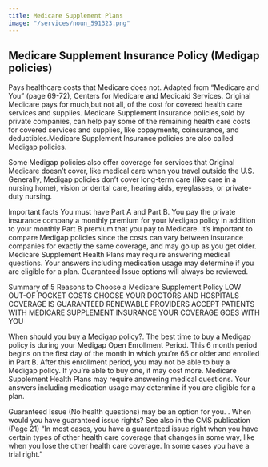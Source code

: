 ```yaml
---
title: Medicare Supplement Plans
image: "/services/noun_591323.png"
---
```


## Medicare Supplement Insurance Policy (Medigap policies)

Pays healthcare costs that Medicare does not.
Adapted from “Medicare and You” (page 69-72), Centers for Medicare and Medicaid Services. 
Original Medicare pays for much,but not all, of the cost for covered health care services and supplies. Medicare Supplement Insurance policies,sold by private companies, can help pay some of the remaining health care costs for covered services and supplies, like copayments, coinsurance, and deductibles.Medicare Supplement Insurance policies are also called Medigap policies. 

Some Medigap policies also offer coverage for services that Original Medicare doesn’t cover, like medical care when you travel outside the U.S. Generally, Medigap policies don’t cover long-term care (like care in a nursing home), vision or dental care, hearing aids, eyeglasses, or private-duty nursing.

Important facts
You must have Part A and Part B.
You pay the private insurance company a monthly premium for your Medigap policy in addition to your monthly Part B premium that you pay to Medicare. 
It’s important to compare Medigap policies since the costs can vary between insurance companies for exactly the same coverage, and may go up as you get older. 
Medicare Supplement Health Plans may require answering medical questions. 
Your answers including medication usage may determine if you are eligible for a plan.
Guaranteed Issue options will always be reviewed.


Summary of 5 Reasons to Choose a Medicare Supplement Policy 
LOW OUT-OF POCKET COSTS
CHOOSE YOUR DOCTORS AND HOSPITALS
COVERAGE IS GUARANTEED RENEWABLE
PROVIDERS ACCEPT PATIENTS WITH MEDICARE SUPPLEMENT INSURANCE
YOUR COVERAGE GOES WITH YOU

When should you buy a Medigap policy?. 
The best time to buy a Medigap policy is during your Medigap Open Enrollment Period.                    This 6 month period begins on the first day of the month in which you’re 65 or older and                         enrolled in Part B. After this enrollment period, you may not be able to buy a Medigap 
 policy. If you’re able to buy one, it may cost more. Medicare Supplement Health Plans may require answering medical questions. 
Your answers including medication usage may determine if you are eligible for a plan.

Guaranteed Issue (No health questions) may be an option for you. . 
When would you have guaranteed issue rights? See also in the CMS publication (Page 21)
“In most cases, you have a guaranteed issue right when you have certain types of other health care coverage that changes in some way, like when you lose the other health care coverage. In some cases you have a trial right.” 
